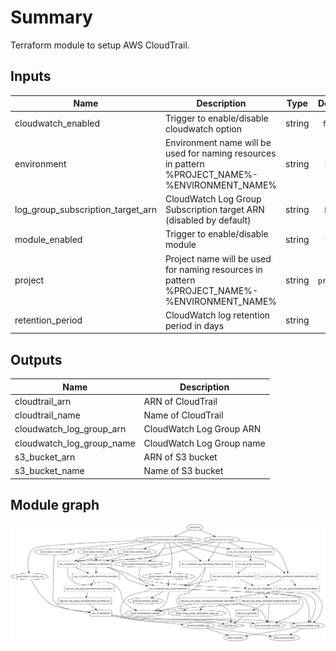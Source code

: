 # Summary

Terraform module to setup AWS CloudTrail.

## Inputs

| Name | Description | Type | Default | Required |
|------|-------------|:----:|:-----:|:-----:|
| cloudwatch\_enabled | Trigger to enable/disable cloudwatch option | string | `false` | no |
| environment | Environment name will be used for naming resources in pattern %PROJECT_NAME%-%ENVIRONMENT_NAME% | string | `test` | no |
| log\_group\_subscription\_target\_arn | CloudWatch Log Group Subscription target ARN (disabled by default) | string | `None` | no |
| module\_enabled | Trigger to enable/disable module | string | `true` | no |
| project | Project name will be used for naming resources in pattern %PROJECT_NAME%-%ENVIRONMENT_NAME% | string | `project` | no |
| retention\_period | CloudWatch log retention period in days | string | `7` | no |

## Outputs

| Name | Description |
|------|-------------|
| cloudtrail\_arn | ARN of CloudTrail |
| cloudtrail\_name | Name of CloudTrail |
| cloudwatch\_log\_group\_arn | CloudWatch Log Group ARN |
| cloudwatch\_log\_group\_name | CloudWatch Log Group name |
| s3\_bucket\_arn | ARN of S3 bucket |
| s3\_bucket\_name | Name of S3 bucket |

## Module graph

![Alt text](./graph.svg)
